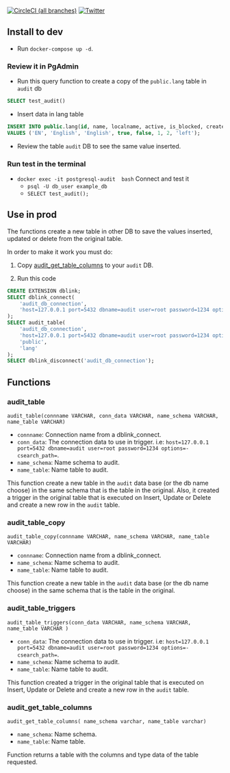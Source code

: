 [![CircleCI (all branches)](https://img.shields.io/circleci/project/github/albertcito/postgresql-audit.svg)](https://circleci.com/gh/albertcito/postgresql-audit) [![Twitter](https://img.shields.io/twitter/url?style=social)](https://twitter.com/intent/tweet?text=Cool%20Postgres%20DB%20Audit%20repository&url=https%3A%2F%2Fgithub.com%2Falbertcito%2Fpostgresql-audit%2F&hashtags=postgres)

## Install to dev

- Run `docker-compose up -d`.

### Review it in PgAdmin
- Run this query function to create a copy of the `public.lang` table in `audit` db
``` sql
SELECT test_audit()
```
- Insert data in lang table
```sql
INSERT INTO public.lang(id, name, localname, active, is_blocked, created_by, updated_by, type)
VALUES ('EN', 'English', 'English', true, false, 1, 2, 'left');
```

- Review the table `audit` DB to see the same value inserted.

### Run test in the terminal

- `docker exec -it postgresql-audit  bash`
Connect and test it
	- `psql -U db_user example_db`
	- `SELECT test_audit();`

## Use in prod

The functions create a new table in other DB to save the values inserted, updated or delete from the original table.

In order to make it work you must do:

1. Copy [audit_get_table_columns](db_init/audit_column_to_query.sql) to your `audit` DB.

2. Run this code
```sql
CREATE EXTENSION dblink;
SELECT dblink_connect(
	'audit_db_connection',
	'host=127.0.0.1 port=5432 dbname=audit user=root password=1234 options=-csearch_path='
);
SELECT audit_table(
	'audit_db_connection',
	'host=127.0.0.1 port=5432 dbname=audit user=root password=1234 options=-csearch_path=',
	'public',
	'lang'
);
SELECT dblink_disconnect('audit_db_connection');
```

## Functions

### audit_table

`audit_table(connname VARCHAR, conn_data VARCHAR, name_schema VARCHAR, name_table VARCHAR)`
- `connname`: Connection name from a dblink_connect.
- `conn_data`: The connection data to use in trigger. i.e: `host=127.0.0.1 port=5432 dbname=audit user=root password=1234 options=-csearch_path=`.
- `name_schema`: Name schema to audit.
- `name_table`: Name table to audit.

This function create a new table in the `audit` data base (or the db name choose) in the same schema that is the table in the original. Also, it created a trigger in the original table that is executed on Insert, Update or Delete and create a new row in the `audit` table.

### audit_table_copy

`audit_table_copy(connname VARCHAR, name_schema VARCHAR, name_table VARCHAR)`
- `connname`: Connection name from a dblink_connect.
- `name_schema`: Name schema to audit.
- `name_table`: Name table to audit.

This function create a new table in the `audit` data base (or the db name choose) in the same schema that is the table in the original.

### audit_table_triggers

`audit_table_triggers(conn_data VARCHAR, name_schema VARCHAR, name_table VARCHAR )`
- `conn_data`: The connection data to use in trigger. i.e: `host=127.0.0.1 port=5432 dbname=audit user=root password=1234 options=-csearch_path=`.
- `name_schema`: Name schema to audit.
- `name_table`: Name table to audit.

This function created a trigger in the original table that is executed on Insert, Update or Delete and create a new row in the `audit` table.

### audit_get_table_columns
`audit_get_table_columns( name_schema varchar, name_table varchar)`
- `name_schema`: Name schema.
- `name_table`: Name table.

Function returns a table with the columns and type data of the table requested.

